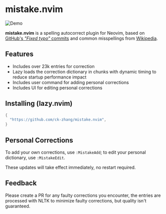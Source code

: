 # mistake.nvim

![Demo](https://github.com/user-attachments/assets/9dea602d-588d-4ca2-8872-29ebb3d0b864)

**mistake.nvim** is a spelling autocorrect plugin for Neovim, based on [GitHub's *"Fixed typo"* commits](https://github.com/mhagiwara/github-typo-corpus) and common misspellings from [Wikipedia](https://en.wikipedia.org/wiki/Wikipedia:Lists_of_common_misspellings).

## Features
- Includes over 23k entries for correction
- Lazy loads the correction dictionary in chunks with dynamic timing to reduce startup performance impact
- Includes user command for adding personal corrections
- Includes UI for editing personal corrections

## Installing (lazy.nvim)

```lua
{
  "https://github.com/ck-zhang/mistake.nvim",
}
```
## Personal Corrections

To add your own corrections, use `:MistakeAdd`;
to edit your personal dictionary, use `:MistakeEdit`.

These updates will take effect immediately, no restart required.

## Feedback

Please create a PR for any faulty corrections you encounter, the entries are processed with NLTK to minimize faulty corrections, but quality isn't guaranteed.
